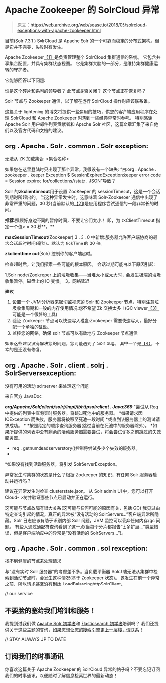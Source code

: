# Apache Zookeeper 的 SolrCloud 异常

> 原文：<https://web.archive.org/web/sease.io/2018/05/solrcloud-exceptions-with-apache-zookeeper.html>

目前(Solr 7.3.1 ) SolrCloud 是 Apache Solr 的一个可靠而稳定的分布式架构。但是它并不完美，失败时有发生。

Apache Zookeeper[【1】](https://web.archive.org/web/20230226232125/https://zookeeper.apache.org/)是负责管理整个 SolrCloud 集群通信的系统。
它包含共享集合配置，并具有集群状态视图。
它是集群大脑的一部分，是维持集群健康运转的守护者。

它能够回答以下问题:

谁是这个碎片和系列的领导者？
此节点是否关闭？
这个节点正在恢复吗？

Solr 节点与 Zookeeper 通信，以了解在运行 SolrCloud 操作时应该联系谁。

这篇关于 lightening 的博文将提供一些实用的技巧，供您的客户端应用程序在处理 SolrCloud 和 Apache Zookeeper 时遇到一些经典异常时参考。
特别感谢 Apache Solr 用户邮件列表贡献者和 Apache Solr 社区，这篇文章汇集了来自他们以及官方代码和文档的建议。

## org . Apache . Solr . common . Solr exception:
无法从 ZK 加载集合:
<集合名称>

如果您在这里登陆时只出现了那个异常，我假设有一个缺失:
“由:org . Apache . zookeeper . keeper Exception $ SessionExpiredException:keeper error code = Session expired for/collections/<collections name>/state . JSON”导致？

Solr 的**zkclientimeout**用于设置 ZooKeeper 的 sessionTimeout，这是一个会话到期时所超出的。
当这种异常发生时，这意味着 Solr-Zookeeper 通信中出现了非常严重的问题，30 秒(当前默认的[【2】](https://web.archive.org/web/20230226232125/https://issues.apache.org/jira/browse/SOLR-5565))是应用程序尝试通信的一段非常长的时间。

**推荐**:照顾好身边不同的暂停时间，不要让它们太小！
即，为 zkClientTimeout 指定一个值> = 30 秒**。**

**maxSessionTimeout**(Zookeeper)
3 . 3 . 0 中新增:服务器允许客户端协商的最大会话超时时间(毫秒)。默认为 tickTime 的 20 倍。

**zkclienttime out**(Solr)
控制你的客户端超时。

检查超时后，让我们探索一些可能的根本原因。
会话过期可能由以下原因引起:

1.Solr node/Zookeeper 上的垃圾收集——当堆太小或太大时，会发生极端的垃圾收集暂停。磁盘上的 IO 变慢。
3。网络延迟

**建议**

1.  设置一个 JVM 分析器来密切监视您的 Solr 和 Zookeeper 节点，特别注意垃圾收集周期和一般的内存使用情况:您不希望 Zk 交换太多！(GC viewer[【3】](https://web.archive.org/web/20230226232125/https://github.com/chewiebug/GCViewer)可能是一个很好的工具)
2.  验证 Zookeeper 节点可以快速写入磁盘:Zookeeper 需要快速写入，最好分配一个单独的磁盘。
3.  监控您的网络，确保 solr 节点可以有效地与 Zookeeper 节点通信

如果这些建议没有解决您的问题，您可能遇到了 Solr bug。
其中一个是[【4】](https://web.archive.org/web/20230226232125/https://issues.apache.org/jira/browse/SOLR-8868)，不幸的是还没有修复。

## org . Apache . Solr . client . solrj . SolrServersexception:
没有可用的活动 solrserver 来处理这个问题

来自官方 JavaDoc:

***org/Apache/Solr/client/solrj/impl/lbhttpsolrclient . Java:369***
"尝试从 Req 中提供的列表中查询实时服务器。将跳过死池中的服务器。
*如果请求因 IOException 而失败，服务器将被移至死池一段时间
*或直到该服务器上的测试请求成功。
*
*按照给定的顺序查询服务器(跳过当前在死池中的服务器除外)。
*如果所提供的列表中没有剩余的活动服务器需要尝试，将会尝试许多之前跳过的失效服务器。
* req . getnumdeadserverstory()控制将尝试多少个失效的服务器。
*
*如果没有找到活动服务器，将引发 SolrServerException。

异常发生时集群的状态是什么？根据 Zookeeper 的知识，有任何 Solr 服务器启动并运行吗？

建议在异常发生时检查 clusterstate.json。
从 Solr admin UI 中，您可以打开 Cloud- >树并验证哪些节点已启动并正在运行。

这可能与节点故障有很大关系(这可能与任何可能的原因有关，包括 GC)
我见过由特定查询引起的情况，真正的异常被“没有活动的 SolrServers…”客户端异常所隐藏。Solr 日志应该有助于识别内部 Solr 问题，JVM 监控可以丢弃任何内存/gc 问题。
有些人通过通配符查询看到了这一点(当每个分片都报告“太多扩展…”类型错误，但是客户端响应中的异常是“没有活动的 SolrServers…”)。

## org . Apache . Solr . common . sol rexception:
找不到健康的节点来处理请求

与“没有实时 Solr 服务器”的考虑差不多。当负载平衡器 SolrJ 端无法从集群中检索到活动节点时，会发生这种情况(基于 Zookeeper 状态)。
这发生在前一个异常之前，所以请求甚至没有到达 LoadBalancinghttpSolrClient。

// our service

## 不要脸的塞给我们培训和服务！

我提到过我们做 [Apache Solr 初学者](https://web.archive.org/web/20230226232125/https://sease.io/training/apache-solr-training/apache-solr-beginner-training)和 [Elasticsearch 初学者](https://web.archive.org/web/20230226232125/https://sease.io/training/elasticsearch-trainings/elasticsearch-beginner-training)培训吗？
我们还提供关于这些主题的咨询，[如果您想让您的搜索引擎更上一层楼，请联系](https://web.archive.org/web/20230226232125/https://sease.io/contacts)！

// STAY ALWAYS UP TO DATE

## 订阅我们的时事通讯

你喜欢这篇关于 Apache Zookeeper 的 SolrCloud 异常的帖子吗？不要忘记订阅我们的时事通讯，以便随时了解信息检索世界的最新动态！